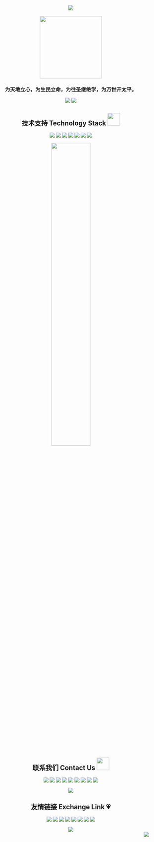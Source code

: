 <h1 align="center">
  <a href="https://github.com/aaoe/">
    <img src="https://readme-typing-svg.herokuapp.com/?lines=🙋欢迎光临俭静书院!;&center=true&size=30">
  </a>
</h1>
<div align="center">
  <img width="200" src="https://avatars.githubusercontent.com/u/123862023?v=4" /> </div>

<h3 align="center">为天地立心，为生民立命，为往圣继绝学，为万世开太平。</h3>

<p align = "center">
<img src = "https://github-readme-stats.vercel.app/api?username=aaoe&show_icons=true&theme=tokyonight&line_height=27">
<img src = "https://github-readme-stats.vercel.app/api/top-langs/?username=aaoe&theme=radical">
</p>

<h2 align="center">技术支持 Technology Stack <img src="https://media.giphy.com/media/WUlplcMpOCEmTGBtBW/giphy.gif" width="40"></h2>

<p align="center">
<img src="https://img.shields.io/badge/C-00599C?style=flat-square&logo=c&logoColor=white"/>
<img src="https://img.shields.io/badge/-java-E34A86?style=flat-square&logo=java"/>
<img src="https://img.shields.io/badge/-C++-00599C?style=flat-square&logo=c"/>
<img src="https://img.shields.io/badge/-HTML5-E34F26?style=flat-square&logo=html5&logoColor=white"/>
<img src="https://img.shields.io/badge/-CSS3-1572B6?style=flat-square&logo=css3"/>
<img src="https://img.shields.io/badge/-Bootstrap-563D7C?style=flat-square&logo=bootstrap"/>
<img src="https://img.shields.io/badge/-Heroku-430098?style=flat-square&logo=heroku"/>
</p>

<div align="center">
  <img width="50%" src="https://github-readme-streak-stats.herokuapp.com/?user=aaoe&show_icons=true&locale=en&layout=compact&theme=radical&line_height=0" />
</div>

<h2 align="center">联系我们 Contact Us <img src="https://media.giphy.com/media/mGcNjsfWAjY5AEZNw6/giphy.gif" width="40"></h2>

<p align="center">
  <a href="https://weibo.com/u/6384424288"><img src="https://img.shields.io/badge/-%E6%96%B0%E6%B5%AA%E5%BE%AE%E5%8D%9A-red" /></a>
  <a href="https://space.bilibili.com/549606798"><img src="https://img.shields.io/badge/-%E5%93%94%E5%93%A9%E5%93%94%E5%93%A9-orange" /></a>
  <a href="https://www.toutiao.com/c/user/token/MS4wLjABAAAAPCXkHrMPiap6lTTa5EKfUZKlkpI3dC3mwjF9K9oAkf8/?source=profile"><img src="https://img.shields.io/badge/-%E4%BB%8A%E6%97%A5%E5%A4%B4%E6%9D%A1-yellow" /></a>
  <a href="https://www.zhihu.com/people/aaov"><img src="https://img.shields.io/badge/-%E7%9F%A5%E4%B9%8E-yellowgreen" /></a>
  <a href="https://www.ximalaya.com/zhubo/136903362"><img src="https://img.shields.io/badge/-%E5%96%9C%E9%A9%AC%E6%8B%89%E9%9B%85-green" /></a>
  <a href="https://mp.weixin.qq.com/mp/appmsgalbum?__biz=MjM5OTgwNzg0MA==&action=getalbum&album_id=2449680020848738305&from_msgid=2247484040&from_itemidx=1&count=3&nolastread=1#wechat_redirect"><img src="https://img.shields.io/badge/-%E5%BE%AE%E4%BF%A1%E5%85%AC%E4%BC%97%E5%8F%B7-brightgreen" /></a>
  <a href="https://facebook.com/"><img src="https://img.shields.io/badge/-Facebook-blue" /></a>
  <a href="https://facebook.com/"><img src="https://img.shields.io/badge/-Facebook-blue" /></a>
  <a href="https://github.com/aaoe/"><img src="https://img.shields.io/badge/-GitHub-lightgrey" /></a>
</p>

<div align="center"> <img src="https://github-profile-trophy.vercel.app/?username=aaoe&theme=radical" /> </div>

<h2 align="center">友情链接 Exchange Link 💗</h2>
<p align="center">
<img src="https://img.shields.io/badge/-JavaScript-black?style=flat-square&logo=javascript"/>
<img src="https://img.shields.io/badge/-Nodejs-black?style=flat-square&logo=Node.js"/>
<img src="https://img.shields.io/badge/-Expressjs-black?style=flat-square&logo=Express.js"/>
<img src="https://img.shields.io/badge/-React-black?style=flat-square&logo=react"/>
<img src="https://img.shields.io/badge/-MongoDB-black?style=flat-square&logo=mongodb"/>
<img src="https://img.shields.io/badge/-MySQL-black?style=flat-square&logo=mysql"/>
<img src="https://img.shields.io/badge/-Git-black?style=flat-square&logo=git"/>
<img src="https://img.shields.io/badge/-GitHub-black?style=flat-square&logo=github"/>
</p>

<div align="center"> <img src="https://github-readme-activity-graph.cyclic.app/graph?username=aaoe&theme=dracula" /> </div>

<div align="right"> <img src="https://visitor-badge.glitch.me/badge?page_id=aaoe" /> </div>
